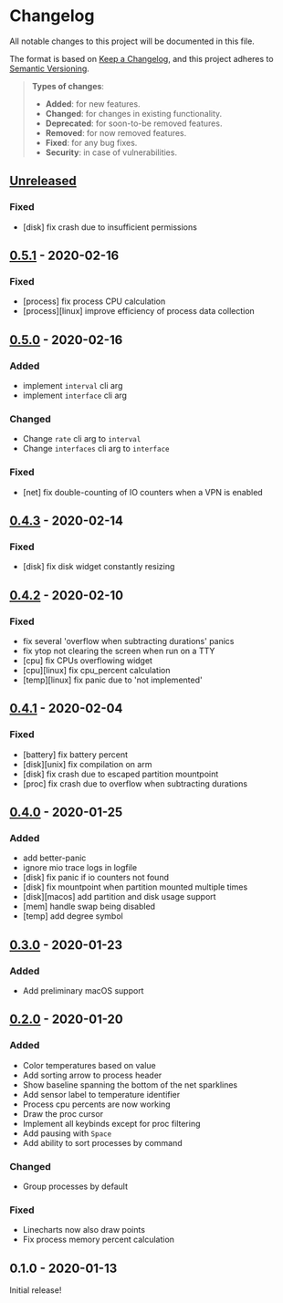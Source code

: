# Changelog
All notable changes to this project will be documented in this file.

The format is based on [Keep a Changelog](https://keepachangelog.com/en/1.0.0/),
and this project adheres to [Semantic Versioning](https://semver.org/spec/v2.0.0.html).

> **Types of changes**:
>
> - **Added**: for new features.
> - **Changed**: for changes in existing functionality.
> - **Deprecated**: for soon-to-be removed features.
> - **Removed**: for now removed features.
> - **Fixed**: for any bug fixes.
> - **Security**: in case of vulnerabilities.

## [Unreleased]

### Fixed

- [disk] fix crash due to insufficient permissions

## [0.5.1] - 2020-02-16

### Fixed

- [process] fix process CPU calculation
- [process][linux] improve efficiency of process data collection

## [0.5.0] - 2020-02-16

### Added

- implement `interval` cli arg
- implement `interface` cli arg

### Changed

- Change `rate` cli arg to `interval`
- Change `interfaces` cli arg to `interface`

### Fixed

- [net] fix double-counting of IO counters when a VPN is enabled

## [0.4.3] - 2020-02-14

### Fixed

- [disk] fix disk widget constantly resizing

## [0.4.2] - 2020-02-10

### Fixed

- fix several 'overflow when subtracting durations' panics
- fix ytop not clearing the screen when run on a TTY
- [cpu] fix CPUs overflowing widget
- [cpu][linux] fix cpu_percent calculation
- [temp][linux] fix panic due to 'not implemented'

## [0.4.1] - 2020-02-04

### Fixed

- [battery] fix battery percent
- [disk][unix] fix compilation on arm
- [disk] fix crash due to escaped partition mountpoint
- [proc] fix crash due to overflow when subtracting durations

## [0.4.0] - 2020-01-25

### Added

- add better-panic
- ignore mio trace logs in logfile
- [disk] fix panic if io counters not found
- [disk] fix mountpoint when partition mounted multiple times
- [disk][macos] add partition and disk usage support
- [mem] handle swap being disabled
- [temp] add degree symbol

## [0.3.0] - 2020-01-23

### Added

- Add preliminary macOS support

## [0.2.0] - 2020-01-20

### Added

- Color temperatures based on value
- Add sorting arrow to process header
- Show baseline spanning the bottom of the net sparklines
- Add sensor label to temperature identifier
- Process cpu percents are now working
- Draw the proc cursor
- Implement all keybinds except for proc filtering
- Add pausing with `Space`
- Add ability to sort processes by command

### Changed

- Group processes by default

### Fixed

- Linecharts now also draw points
- Fix process memory percent calculation

## 0.1.0 - 2020-01-13

Initial release!

[Unreleased]: https://github.com/cjbassi/ytop/compare/0.5.1...HEAD
[0.5.1]: https://github.com/cjbassi/ytop/compare/0.5.0...0.5.1
[0.5.0]: https://github.com/cjbassi/ytop/compare/0.4.3...0.5.0
[0.4.3]: https://github.com/cjbassi/ytop/compare/0.4.2...0.4.3
[0.4.2]: https://github.com/cjbassi/ytop/compare/0.4.1...0.4.2
[0.4.1]: https://github.com/cjbassi/ytop/compare/0.4.0...0.4.1
[0.4.0]: https://github.com/cjbassi/ytop/compare/0.3.0...0.4.0
[0.3.0]: https://github.com/cjbassi/ytop/compare/0.2.0...0.3.0
[0.2.0]: https://github.com/cjbassi/ytop/compare/0.1.0...0.2.0
